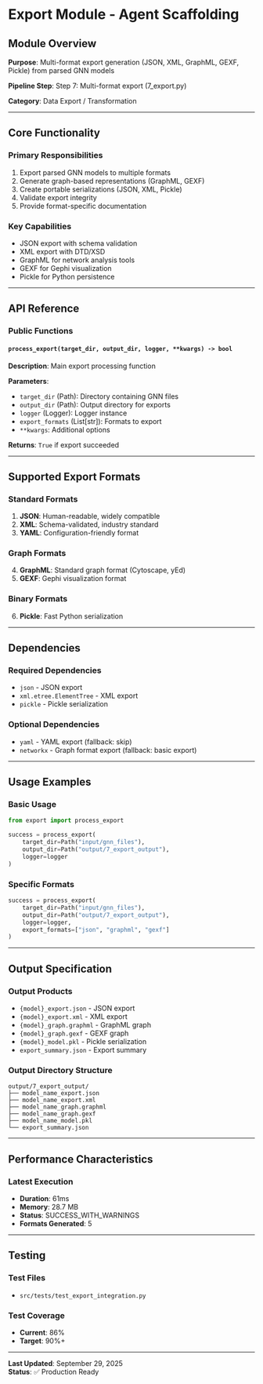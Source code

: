 # Export Module - Agent Scaffolding

## Module Overview

**Purpose**: Multi-format export generation (JSON, XML, GraphML, GEXF, Pickle) from parsed GNN models

**Pipeline Step**: Step 7: Multi-format export (7_export.py)

**Category**: Data Export / Transformation

---

## Core Functionality

### Primary Responsibilities
1. Export parsed GNN models to multiple formats
2. Generate graph-based representations (GraphML, GEXF)
3. Create portable serializations (JSON, XML, Pickle)
4. Validate export integrity
5. Provide format-specific documentation

### Key Capabilities
- JSON export with schema validation
- XML export with DTD/XSD
- GraphML for network analysis tools
- GEXF for Gephi visualization
- Pickle for Python persistence

---

## API Reference

### Public Functions

#### `process_export(target_dir, output_dir, logger, **kwargs) -> bool`
**Description**: Main export processing function

**Parameters**:
- `target_dir` (Path): Directory containing GNN files
- `output_dir` (Path): Output directory for exports
- `logger` (Logger): Logger instance
- `export_formats` (List[str]): Formats to export
- `**kwargs`: Additional options

**Returns**: `True` if export succeeded

---

## Supported Export Formats

### Standard Formats
1. **JSON**: Human-readable, widely compatible
2. **XML**: Schema-validated, industry standard
3. **YAML**: Configuration-friendly format

### Graph Formats
4. **GraphML**: Standard graph format (Cytoscape, yEd)
5. **GEXF**: Gephi visualization format

### Binary Formats
6. **Pickle**: Fast Python serialization

---

## Dependencies

### Required Dependencies
- `json` - JSON export
- `xml.etree.ElementTree` - XML export
- `pickle` - Pickle serialization

### Optional Dependencies
- `yaml` - YAML export (fallback: skip)
- `networkx` - Graph format export (fallback: basic export)

---

## Usage Examples

### Basic Usage
```python
from export import process_export

success = process_export(
    target_dir=Path("input/gnn_files"),
    output_dir=Path("output/7_export_output"),
    logger=logger
)
```

### Specific Formats
```python
success = process_export(
    target_dir=Path("input/gnn_files"),
    output_dir=Path("output/7_export_output"),
    logger=logger,
    export_formats=["json", "graphml", "gexf"]
)
```

---

## Output Specification

### Output Products
- `{model}_export.json` - JSON export
- `{model}_export.xml` - XML export
- `{model}_graph.graphml` - GraphML graph
- `{model}_graph.gexf` - GEXF graph
- `{model}_model.pkl` - Pickle serialization
- `export_summary.json` - Export summary

### Output Directory Structure
```
output/7_export_output/
├── model_name_export.json
├── model_name_export.xml
├── model_name_graph.graphml
├── model_name_graph.gexf
├── model_name_model.pkl
└── export_summary.json
```

---

## Performance Characteristics

### Latest Execution
- **Duration**: 61ms
- **Memory**: 28.7 MB
- **Status**: SUCCESS_WITH_WARNINGS
- **Formats Generated**: 5

---

## Testing

### Test Files
- `src/tests/test_export_integration.py`

### Test Coverage
- **Current**: 86%
- **Target**: 90%+

---

**Last Updated**: September 29, 2025  
**Status**: ✅ Production Ready


